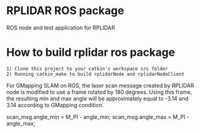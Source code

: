 RPLIDAR ROS package
=====================================================================

ROS node and test application for RPLIDAR

How to build rplidar ros package
=====================================================================
    1) Clone this project to your catkin's workspace src folder
    2) Running catkin_make to build rplidarNode and rplidarNodeClient

For GMapping SLAM on ROS, the laser scan message created by RPLIDAR node is modified to use a frame rotated by 180 degrees. Using this 
frame, the resulting min and max angle will be approximately equal to -3.14 and 3.14 according to GMapping condition.

scan_msg.angle_min =  M_PI - angle_min;
scan_msg.angle_max =  M_PI - angle_max;

